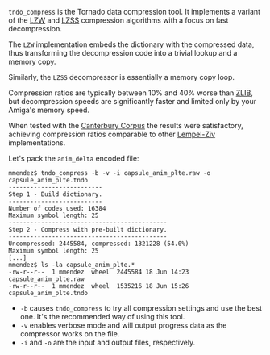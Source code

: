 ```tndo_compress``` is the Tornado data compression tool. It implements a variant of the [LZW](https://en.wikipedia.org/wiki/LZW) and [LZSS](https://en.wikipedia.org/wiki/LZSS) compression algorithms with a focus on fast decompression.

The ```LZW``` implementation embeds the dictionary with the compressed data, thus transforming the decompression code into a trivial lookup and a memory copy.

Similarly, the ```LZSS``` decompressor is essentially a memory copy loop.

Compression ratios are typically between 10% and 40% worse than [ZLIB](https://zlib.net/), but decompression speeds are significantly faster and limited only by your Amiga's memory speed.

When tested with the [Canterbury Corpus](https://en.wikipedia.org/wiki/Canterbury_corpus) the results were satisfactory, achieving compression ratios comparable to other [Lempel-Ziv](https://en.wikipedia.org/wiki/Lempel-Ziv) implementations.

Let's pack the ```anim_delta``` encoded file:

```
mmendez$ tndo_compress -b -v -i capsule_anim_plte.raw -o capsule_anim_plte.tndo
--------------------------
Step 1 - Build dictionary.
--------------------------
Number of codes used: 16384
Maximum symbol length: 25
--------------------------------------------
Step 2 - Compress with pre-built dictionary.
--------------------------------------------
Uncompressed: 2445584, compressed: 1321228 (54.0%)
Maximum symbol length: 25
[...]
mmendez$ ls -la capsule_anim_plte.*
-rw-r--r--  1 mmendez  wheel  2445584 18 Jun 14:23 capsule_anim_plte.raw
-rw-r--r--  1 mmendez  wheel  1535216 18 Jun 15:26 capsule_anim_plte.tndo
```

* ```-b``` causes ```tndo_compress``` to try all compression settings and use the best one. It's the recommended way of using this tool. 
* ```-v``` enables verbose mode and will output progress data as the compressor works on the file.
* ```-i``` and ```-o``` are the input and output files, respectively.
